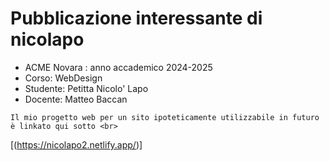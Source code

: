 # Pubblicazione interessante di nicolapo

  - ACME Novara : anno accademico 2024-2025 
   - Corso: WebDesign 
  -  Studente: Petitta Nicolo' Lapo 
   - Docente: Matteo Baccan 
  
    
    Il mio progetto web per un sito ipoteticamente utilizzabile in futuro è linkato qui sotto <br>
    
      
[(https://nicolapo2.netlify.app/)]
